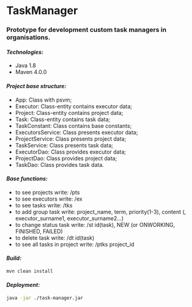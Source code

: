 #                      TaskManager

### Prototype for development custom task managers in organisations.

#### *Technologies:*
* Java 1.8
* Maven 4.0.0

#### *Project base structure:*
* App: Class with psvm;
* Executor: Class-entity contains executor data;
* Project: Class-entity contains project data;
* Task: Class-entity contains task data;  
* TaskConstant: Class contains base constants;
* ExecutorsService: Class presents executor data; 
* ProjectService: Class presents project data;
* TaskService: Class presents task data;
* ExecutorDao: Class provides executor data; 
* ProjectDao: Class provides project data;
* TaskDao: Class provides task data.

#### *Base functions:*    
* to see projects write: /pts
* to see executors write: /ex
* to see tasks write: /tks
* to add group task write: project_name, term, priority(1-3), content (, executor_surname1, executor_surname2...)
* to change status task write: /st id(task), NEW (or ONWORKING, FINISHED, FAILED)
* to delete task write: /dt id(task)
* to see all tasks in project write: /ptks project_id  

#### *Build:*

```bash
mvn clean install
```
#### *Deployment:* 
```bash
java -jar ./task-manager.jar
```
